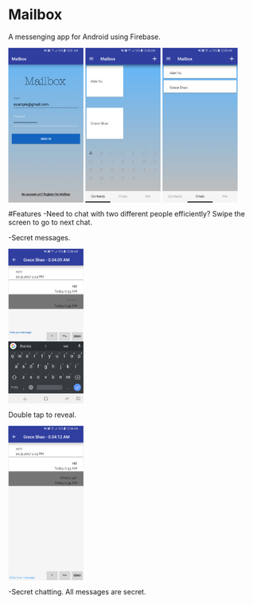 # Mailbox
A messenging app for Android using Firebase.

<img src="readme_images/readme1.png" width="30%" align="center"/> <img src="readme_images/readme2.png" width="30%" align="center"/>
<img src="readme_images/readme3.png" width="30%" align="center"/>

#Features
-Need to chat with two different people efficiently? Swipe the screen to go to next chat.

-Secret messages.

<img src="readme_images/readme4.png" width="30%" align="center"/>

Double tap to reveal.

<img src="readme_images/readme5.png" width="30%" align="center"/>

-Secret chatting. All messages are secret.

